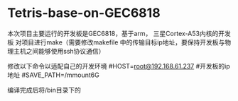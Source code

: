 # Tetris-base-on-GEC6818
本次项目主要运行的开发板是GEC6818，基于arm， 三星Cortex-A53内核的开发板
对项目进行make（需要修改makefile 中的传输目标ip地址，要保持开发板与物理主机之间能够使用ssh协议通信）

修改以下命令以适配自己的开发环境
#HOST=root@192.168.61.237  #开发板的ip地址
#SAVE_PATH=/mmount6G

编译完成后将/bin目录下的

